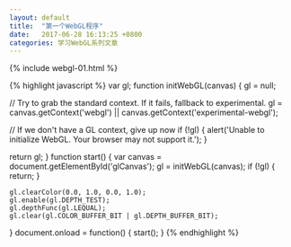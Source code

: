 ```yaml
---
layout: default
title:  "第一个WebGL程序"
date:   2017-06-28 16:13:25 +0800
categories: 学习WebGL系列文章
---
```



{% include webgl-01.html %}

{% highlight javascript %}
var gl;
function initWebGL(canvas) {
  gl = null;
  
  // Try to grab the standard context. If it fails, fallback to experimental.
  gl = canvas.getContext('webgl') || canvas.getContext('experimental-webgl');
  
  // If we don't have a GL context, give up now
  if (!gl) {
    alert('Unable to initialize WebGL. Your browser may not support it.');
  }
  
  return gl;
}
function start() {
	var canvas = document.getElementById('glCanvas');
	gl = initWebGL(canvas);
	if (!gl) {
		return;
	}

	gl.clearColor(0.0, 1.0, 0.0, 1.0);
	gl.enable(gl.DEPTH_TEST);
	gl.depthFunc(gl.LEQUAL);
	gl.clear(gl.COLOR_BUFFER_BIT | gl.DEPTH_BUFFER_BIT);
}
document.onload = function() {
	start();
}
{% endhighlight %}

